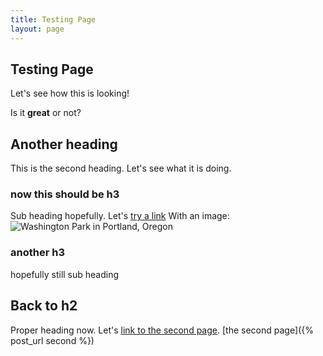 ```yaml
---
title: Testing Page
layout: page
---
```


## Testing Page
Let's see how this is looking!

Is it **great** or not?

## Another heading
This is the second heading.  Let's see what it is doing.

### now this should be h3
Sub heading hopefully. Let's [try a link](https://www.touristbee.com)
With an image: ![Washington Park in Portland, Oregon](https://www.touristbee.com/photos/Oregon/Portland_Washington_Park-2018/images/washington-park-portland-19.jpg "Washington Park in Portland, Oregon")

### another h3
hopefully still sub heading

## Back to h2
Proper heading now. Let's [link to the second page](second.html). [the second page]({% post_url second %})
